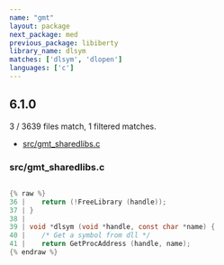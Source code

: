 ```yaml
---
name: "gmt"
layout: package
next_package: med
previous_package: libiberty
library_name: dlsym
matches: ['dlsym', 'dlopen']
languages: ['c']
---
```

## 6.1.0
3 / 3639 files match, 1 filtered matches.

 - [src/gmt_sharedlibs.c](#srcgmt_sharedlibsc)

### src/gmt_sharedlibs.c

```c

{% raw %}
36 | 	return (!FreeLibrary (handle));
37 | }
38 | 
39 | void *dlsym (void *handle, const char *name) {
40 | 	/* Get a symbol from dll */
41 | 	return GetProcAddress (handle, name);
{% endraw %}

```